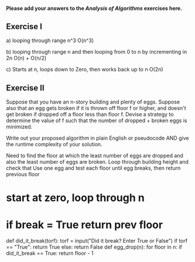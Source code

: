 #### Please add your answers to the ***Analysis of  Algorithms*** exercises here.

## Exercise I

a)
    looping through range n^3
    O(n^3) 

b)
    looping through range n and then looping from 0 to n by incrementing in 2n
    O(n) + O(n/2) 
    


c) 
    Starts at n, loops down to Zero, then works back up to n
    O(2n)

## Exercise II

Suppose that you have an n-story building and plenty of eggs. Suppose also that an egg gets broken if it is thrown off floor f or higher, and doesn't get broken if dropped off a floor less than floor f. Devise a strategy to determine the value of f such that the number of dropped + broken eggs is minimized.

Write out your proposed algorithm in plain English or pseudocode AND give the runtime complexity of your solution.

Need to find the floor at which the least number of eggs are dropped and also the least number of eggs are broken. Loop through building height and check that 
Use one egg and test each floor until egg breaks, then return previous floor

# start at zero, loop through n
# if break = True return prev floor
def did_it_break(torf):
    torf = input("Did it break? Enter True or False")
    if torf == "True":
        return True
    else:
        return False
def egg_drop(n):
    for floor in n:
        if did_it_break == True:
            return floor - 1
